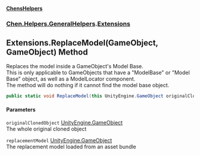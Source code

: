 #### [ChensHelpers](index 'index')
### [Chen.Helpers.GeneralHelpers](Chen_Helpers_GeneralHelpers 'Chen.Helpers.GeneralHelpers').[Extensions](Chen_Helpers_GeneralHelpers_Extensions 'Chen.Helpers.GeneralHelpers.Extensions')
## Extensions.ReplaceModel(GameObject, GameObject) Method
Replaces the model inside a GameObject's Model Base.  
This is only applicable to GameObjects that have a "ModelBase" or "Model Base" object, as well as a ModelLocator component.  
The method will do nothing if it cannot find the model base object.  
```csharp
public static void ReplaceModel(this UnityEngine.GameObject originalClonedObject, UnityEngine.GameObject replacementModel);
```
#### Parameters
<a name='Chen_Helpers_GeneralHelpers_Extensions_ReplaceModel(UnityEngine_GameObject_UnityEngine_GameObject)_originalClonedObject'></a>
`originalClonedObject` [UnityEngine.GameObject](https://docs.microsoft.com/en-us/dotnet/api/UnityEngine.GameObject 'UnityEngine.GameObject')  
The whole original cloned object
  
<a name='Chen_Helpers_GeneralHelpers_Extensions_ReplaceModel(UnityEngine_GameObject_UnityEngine_GameObject)_replacementModel'></a>
`replacementModel` [UnityEngine.GameObject](https://docs.microsoft.com/en-us/dotnet/api/UnityEngine.GameObject 'UnityEngine.GameObject')  
The replacement model loaded from an asset bundle
  
